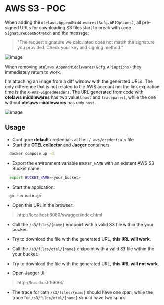 # AWS S3 - POC

When adding the `otelaws.AppendMiddlewares(&cfg.APIOptions)`, all pre-signed URLs for downloading S3 files start to break with code `SignatureDoesNotMatch` and the message:

> "The request signature we calculated does not match the signature you provided. Check your key and signing method."

![image](https://user-images.githubusercontent.com/33238105/217125791-14a45626-7937-4fae-a1a3-f6f4997bc7f7.png)

When removing `otelaws.AppendMiddlewares(&cfg.APIOptions)` they immediately return to work.

I'm attaching an image from a diff window with the generated URLs. The only difference that is not related to the AWS account nor the link expiration time is the `X-Amz-SignedHeaders`. The URL generated from code with **otelaws middlewares** has two values `host` and `traceparent`, while the one without **otelaws middlewares** has only `host`.

![image](https://user-images.githubusercontent.com/33238105/217124120-f12c5afa-1625-49af-bf42-03bc38be119e.png)

## Usage

- Configure **default** credentials at the  `~/.aws/credentials` file
- Start the **OTEL collector** and **Jaeger** containers

```bash
  docker compose up -d
```

- Export the environment variable `BUCKET_NAME` with an existent AWS S3 Bucket name:

```bash
  export BUCKET_NAME=<your_bucket>
```

- Start the application:

```bash
  go run main.go
```

- Open this URL in the browser:

> http://localhost:8080/swagger/index.html

- Call the `/s3/files/{name}` endpoint with a valid S3 file within the your bucket.

- Try to download the file with the generated URL, **this URL will work**.

- Call the `/s3/files/otel/{name}` endpoint with a valid S3 file within the your bucket.

- Try to download the file with the generated URL, **this URL will not work**.

- Open Jaeger UI:

> http://localhost:16686/

- The trace for path `/s3/files/{name}` should have one span, while the trace for `/s3/files/otel/{name}` should have two spans.
